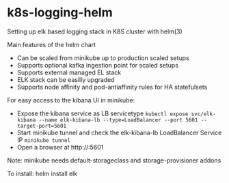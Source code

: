 # k8s-logging-helm
Setting up elk based logging stack in K8S cluster with helm(3)

Main features of the helm chart
- Can be scaled from minikube up to production scaled setups
- Supports optional kafka ingestion point for scaled setups
- Supports external managed EL stack
- ELK stack can be easilly upgraded
- Supports node affinity and pod-antiaffinity rules for HA statefulsets

For easy access to the kibana UI in minikube:
- Expose the kibana service as LB servicetype
```kubectl expose svc/elk-kibana --name elk-kibana-lb --type=LoadBalancer --port 5601 --target-port=5601```
- Start minikube tunnel and check the elk-kibana-lb LoadBalancer Service IP
```minikube tunnel```
- Open a browser at http://<elk-kibana-lb IP>:5601


Note: minikube needs default-storageclass and storage-provisioner addons

To install:
helm install elk <path to k8s-logging-helm chart>
